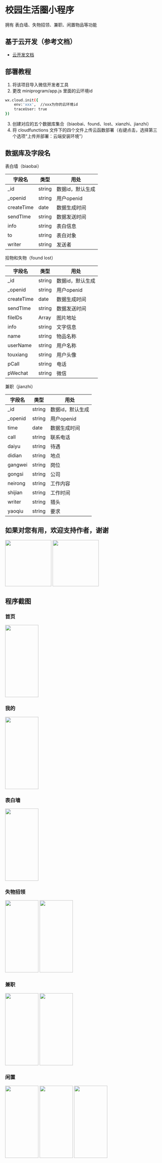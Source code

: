# 校园生活圈小程序

拥有 表白墙、失物招领、兼职、闲置物品等功能

## 基于云开发（参考文档）

- [云开发文档](https://developers.weixin.qq.com/miniprogram/dev/wxcloud/basis/getting-started.html)

## 部署教程

1. 将该项目导入微信开发者工具
2. 更改 miniprogram/app.js 里面的云环境id

```bash
wx.cloud.init({
	env:'xxx',  //xxx为你的云环境id
    traceUser: true
})
```

3. 创建对应的五个数据库集合（biaobai、found、lost、xianzhi、jianzhi）
4. 将 cloudfunctions 文件下的四个文件上传云函数部署（右键点击，选择第三个选项“上传并部署：云端安装环境”）

## 数据库及字段名

表白墙（biaobai）

| 字段名     | 类型   | 用处             |
| ---------- | ------ | ---------------- |
| _id        | string | 数据id，默认生成 |
| _openid    | string | 用户openid       |
| createTime | date   | 数据生成时间     |
| sendTIme   | string | 数据发送时间     |
| info       | string | 表白信息         |
| to         | string | 表白对象         |
| writer     | string | 发送者           |

拾物和失物（found lost）

| 字段名     | 类型   | 用处             |
| ---------- | ------ | ---------------- |
| _id        | string | 数据id，默认生成 |
| _openid    | string | 用户openid       |
| createTime | date   | 数据生成时间     |
| sendTIme   | string | 数据发送时间     |
| fileIDs    | Array  | 图片地址         |
| info       | string | 文字信息         |
| name       | string | 物品名称         |
| userName   | string | 用户名称         |
| touxiang   | string | 用户头像         |
| pCall      | string | 电话             |
| pWechat    | string | 微信             |

兼职（jianzhi）

| 字段名  | 类型   | 用处             |
| ------- | ------ | ---------------- |
| _id     | string | 数据id，默认生成 |
| _openid | string | 用户openid       |
| time    | date   | 数据生成时间     |
| call    | string | 联系电话         |
| daiyu   | string | 待遇             |
| didian  | string | 地点             |
| gangwei | string | 岗位             |
| gongsi  | string | 公司             |
| neirong | string | 工作内容         |
| shijian | string | 工作时间         |
| writer  | string | 猎头             |
| yaoqiu  | string | 要求             |

## 如果对您有用，欢迎支持作者，谢谢

<img src="http://rose-ccc.gitee.io/imgbed/pay/alipay.png" width = "150px" align=“center”></img>
<img src="http://rose-ccc.gitee.io/imgbed/pay/wechatpay.png" width = "150px" align=“center”></img>

## 程序截图

### 首页

<img src="http://rose-ccc.gitee.io/imgbed/%E6%A0%A1%E5%9B%AD%E7%94%9F%E6%B4%BB%E5%B0%8F%E7%A8%8B%E5%BA%8F/index.png" width = "108px" height = "234px" align=“center”></img>
### 我的
<img src="http://rose-ccc.gitee.io/imgbed/%E6%A0%A1%E5%9B%AD%E7%94%9F%E6%B4%BB%E5%B0%8F%E7%A8%8B%E5%BA%8F/mine.png" width = "108px" height = "234px" align=“center”></img>
### 表白墙
<img src="http://rose-ccc.gitee.io/imgbed/%E6%A0%A1%E5%9B%AD%E7%94%9F%E6%B4%BB%E5%B0%8F%E7%A8%8B%E5%BA%8F/love.png" width = "108px" height = "234px" align=“center”></img>
### 失物招领
<img src="http://rose-ccc.gitee.io/imgbed/%E6%A0%A1%E5%9B%AD%E7%94%9F%E6%B4%BB%E5%B0%8F%E7%A8%8B%E5%BA%8F/lost.png" width = "108px" height = "234px" align=“center”></img>
<img src="http://rose-ccc.gitee.io/imgbed/%E6%A0%A1%E5%9B%AD%E7%94%9F%E6%B4%BB%E5%B0%8F%E7%A8%8B%E5%BA%8F/lostSend.png" width = "108px" height = "234px" align=“center”></img>
### 兼职
<img src="http://rose-ccc.gitee.io/imgbed/%E6%A0%A1%E5%9B%AD%E7%94%9F%E6%B4%BB%E5%B0%8F%E7%A8%8B%E5%BA%8F/work.png" width = "108px" height = "234px" align=“center”></img>
<img src="http://rose-ccc.gitee.io/imgbed/%E6%A0%A1%E5%9B%AD%E7%94%9F%E6%B4%BB%E5%B0%8F%E7%A8%8B%E5%BA%8F/workDetail.png" width = "108px" height = "234px" align=“center”></img>
### 闲置
<img src="http://rose-ccc.gitee.io/imgbed/%E6%A0%A1%E5%9B%AD%E7%94%9F%E6%B4%BB%E5%B0%8F%E7%A8%8B%E5%BA%8F/buy.png" width = "108px" height = "234px" align=“center” />
<img src="http://rose-ccc.gitee.io/imgbed/%E6%A0%A1%E5%9B%AD%E7%94%9F%E6%B4%BB%E5%B0%8F%E7%A8%8B%E5%BA%8F/buySend.png" width = "108px" height = "234px" align=“center” />
<img src="http://rose-ccc.gitee.io/imgbed/%E6%A0%A1%E5%9B%AD%E7%94%9F%E6%B4%BB%E5%B0%8F%E7%A8%8B%E5%BA%8F/buyDetail.png" width = "108px" height = "234px" align=“center” />
